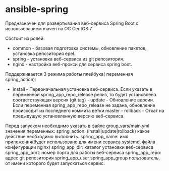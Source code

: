 # ansible-spring
Предназначен для развертывания веб-сервиса Spring Boot с использованием maven на ОС CentOS 7

Состоит из ролей:
 - common - базовая подготовка системы, обновление пакетов, установка репозитория epel..
 - spring - установка веб-сервиса из git репозитория.
 - nginx - настройка веб-прокси для сервиса spring boot.
 
 Поддерживается 3 режима работы плейбука( переменная spring_action):
   - install - Первоначальная установка веб-сервиса. Если указать в переменной spring_app_repo_release релиз, то будет установлена соответствующая версия (git tag)
    - update - Обновление версии. Если переменная spring_app_repo_release не задана, обновление происходит из последнего коммита ветки master
    - rollback - Откат на предыдущую установленную версию веб-сервиса.
    
 Перед запуском необходимо указать в файле group_vars/main.yml значения переменных:
 spring_action: (install|update|rollback) какое действие необходимо выполнить.
 spring_app_name: имя приложения(будет использовано для имени сервиса systemd, файла конфигурации nginx)
 spring_app_dir: каталог установки веб-сервиса
 spring_app_port: номер порта для работы веб-сервиса
 spring_app_repo: адрес git репозитория
 spring_app_user spring_app_group пользователь, от имени которого будет запускаться сервис.
 
